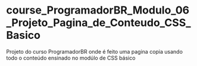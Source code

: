 # course_ProgramadorBR_Modulo_06_Projeto_Pagina_de_Conteudo_CSS_Basico
 Projeto do curso ProgramadorBR onde é feito uma pagina copia usando todo o conteúdo ensinado no modúlo de CSS básico

